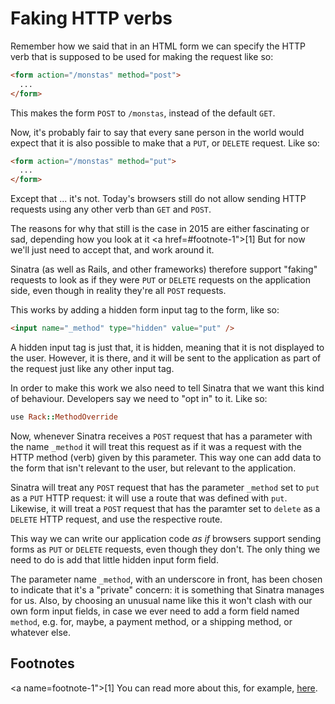 # Faking HTTP verbs

Remember how we said that in an HTML form we can specify the HTTP verb that
is supposed to be used for making the request like so:

```html
<form action="/monstas" method="post">
  ...
</form>
```

This makes the form `POST` to `/monstas`, instead of the default `GET`.

Now, it's probably fair to say that every sane person in the world would expect
that it is also possible to make that a `PUT`, or `DELETE` request. Like so:

```html
<form action="/monstas" method="put">
  ...
</form>
```

Except that ... it's not. Today's browsers still do not allow sending HTTP
requests using any other verb than `GET` and `POST`.

The reasons for why that still is the case in 2015 are either fascinating or
sad, depending how you look at it <a href=#footnote-1">[1]</a>
But for now we'll just need to accept that, and work around it.

Sinatra (as well as Rails, and other frameworks) therefore support "faking"
requests to look as if they were `PUT` or `DELETE` requests on the application
side, even though in reality they're all `POST` requests.

This works by adding a hidden form input tag to the form, like so:

```html
<input name="_method" type="hidden" value="put" />
```

A hidden input tag is just that, it is hidden, meaning that it is not displayed
to the user. However, it is there, and it will be sent to the application as
part of the request just like any other input tag.

In order to make this work we also need to tell Sinatra that we want this
kind of behaviour. Developers say we need to "opt in" to it. Like so:

```ruby
use Rack::MethodOverride
```

Now, whenever Sinatra receives a `POST` request that has a parameter with the
name `_method` it will treat this request as if it was a request with the HTTP
method (verb) given by this parameter. This way one can add data to the form
that isn't relevant to the user, but relevant to the application.

Sinatra will treat any `POST` request that has the parameter `_method` set to
`put` as a `PUT` HTTP request: it will use a route that was defined with `put`.
Likewise, it will treat a `POST` request that has the paramter set to `delete`
as a `DELETE` HTTP request, and use the respective route.

This way we can write our application code *as if* browsers support
sending forms as `PUT` or `DELETE` requests, even though they don't. The only
thing we need to do is add that little hidden input form field.

The parameter name `_method`, with an underscore in front, has been chosen to
indicate that it's a "private" concern: it is something that Sinatra manages
for us. Also, by choosing an unusual name like this it won't clash with our own
form input fields, in case we ever need to add a form field named `method`,
e.g. for, maybe, a payment method, or a shipping method, or whatever else.


## Footnotes

<a name=footnote-1">[1]</a> You can read more about this, for example,
<a href="http://programmers.stackexchange.com/questions/114156/why-are-there-are-no-put-and-delete-methods-on-html-forms">here</a>.
